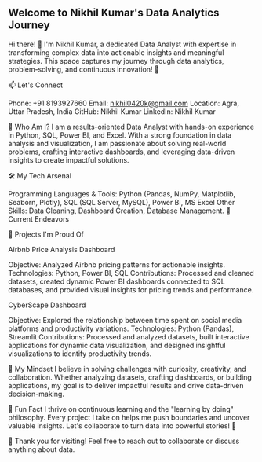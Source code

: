 ## Welcome to Nikhil Kumar's Data Analytics Journey
Hi there! 👋 I'm Nikhil Kumar, a dedicated Data Analyst with expertise in transforming complex data into actionable insights and meaningful strategies. This space captures my journey through data analytics, problem-solving, and continuous innovation! 🌟

📫 Let's Connect

Phone: +91 8193927660 
Email: nikhil0420k@gmail.com 
Location: Agra, Uttar Pradesh, India 
GitHub: Nikhil Kumar 
LinkedIn: Nikhil Kumar 

🎯 Who Am I? I am a results-oriented Data Analyst with hands-on experience in Python, SQL, Power BI, and Excel. With a strong foundation in data analysis and visualization, I am passionate about solving real-world problems, crafting interactive dashboards, and leveraging data-driven insights to create impactful solutions.

🛠️ My Tech Arsenal

Programming Languages & Tools: Python (Pandas, NumPy, Matplotlib, Seaborn, Plotly), SQL (SQL Server, MySQL), Power BI, MS Excel Other Skills: Data Cleaning, Dashboard Creation, Database Management. 🌱 Current Endeavors

💼 Projects I'm Proud Of

Airbnb Price Analysis Dashboard

Objective: Analyzed Airbnb pricing patterns for actionable insights. Technologies: Python, Power BI, SQL Contributions: Processed and cleaned datasets, created dynamic Power BI dashboards connected to SQL databases, and provided visual insights for pricing trends and performance.

CyberScape Dashboard

Objective: Explored the relationship between time spent on social media platforms and productivity variations. Technologies: Python (Pandas), Streamlit Contributions: Processed and analyzed datasets, built interactive applications for dynamic data visualization, and designed insightful visualizations to identify productivity trends.

🧠 My Mindset I believe in solving challenges with curiosity, creativity, and collaboration. Whether analyzing datasets, crafting dashboards, or building applications, my goal is to deliver impactful results and drive data-driven decision-making.

🌟 Fun Fact I thrive on continuous learning and the "learning by doing" philosophy. Every project I take on helps me push boundaries and uncover valuable insights. Let's collaborate to turn data into powerful stories! 🚀

🙏 Thank you for visiting! Feel free to reach out to collaborate or discuss anything about data.
